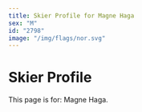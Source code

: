 ```yaml
---
title: Skier Profile for Magne Haga
sex: "M"
id: "2798"
image: "/img/flags/nor.svg" 
---
```


# Skier Profile

This page is for: Magne Haga.
    